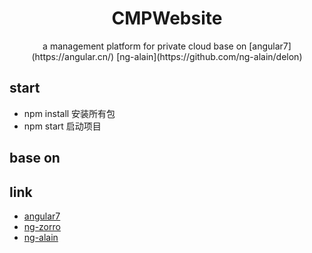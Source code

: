 
<h1 align="center">
CMPWebsite
</h1>

<div align="center">
  a management platform for private cloud base on [angular7](https://angular.cn/) [ng-alain](https://github.com/ng-alain/delon) 
</div>

## start

+ npm install 安装所有包
+ npm start 启动项目


## base on


## link

+ [angular7](https://angular.cn/)
+ [ng-zorro](https://ng.ant.design/docs/introduce/zh)
+ [ng-alain](https://github.com/ng-alain/delon)
